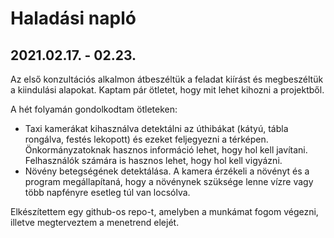 # Haladási napló

## 2021.02.17. - 02.23.

Az első konzultációs alkalmon átbeszéltük a feladat kiírást és megbeszéltük a kiindulási alapokat. Kaptam pár ötletet, hogy mit lehet kihozni a projektből.

A hét folyamán gondolkodtam ötleteken:
 * Taxi kamerákat kihasználva detektálni az úthibákat (kátyú, tábla rongálva, festés lekopott) és ezeket feljegyezni a térképen. Önkormányzatoknak hasznos információ lehet, hogy hol kell javítani. Felhasználók számára is hasznos lehet, hogy hol kell vigyázni.
  * Növény betegségének detektálása. A kamera érzékeli a növényt és a program megállapítaná, hogy a növénynek szüksége lenne vízre vagy több napfényre esetleg túl van locsólva.

Elkészítettem egy github-os repo-t, amelyben a munkámat fogom végezni, illetve megterveztem a menetrend elejét.